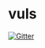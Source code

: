 # vuls

[![Gitter](https://badges.gitter.im/future-architect/vuls.svg)](https://gitter.im/future-architect/vuls?utm_source=badge&utm_medium=badge&utm_campaign=pr-badge&utm_content=badge)